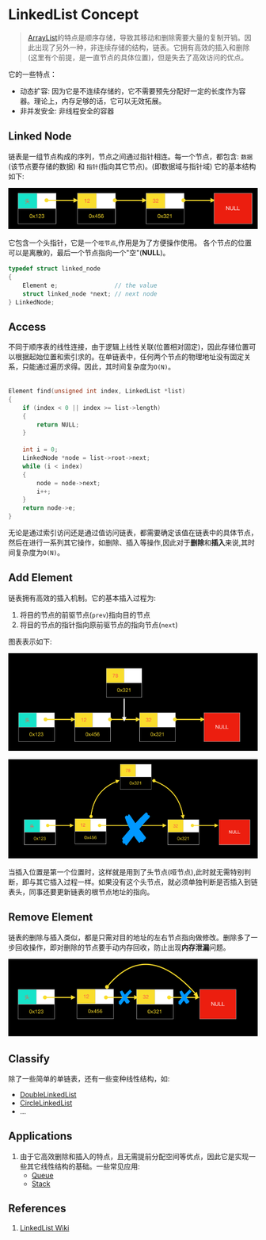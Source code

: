 # LinkedList Concept
> [ArrayList](./array_list.md)的特点是顺序存储，导致其移动和删除需要大量的复制开销。因此出现了另外一种，非连续存储的结构，链表。它拥有高效的插入和删除(这里有个前提，是一直节点的具体位置)，但是失去了高效访问的优点。


它的一些特点：
+ 动态扩容: 因为它是不连续存储的，它不需要预先分配好一定的长度作为容器。理论上，内存足够的话，它可以无效拓展。
+ 非并发安全: 非线程安全的容器


## Linked Node
链表是一组节点构成的序列，节点之间通过指针相连。每一个节点，都包含: `数据`(该节点要存储的数据) 和 `指针`(指向其它节点)。(即数据域与指针域)
它的基本结构如下:

![](https://raw.githubusercontent.com/hsjfans/git_resource/master/20190409172002.png)

它包含一个头指针，它是一个`哑节点`,作用是为了方便操作使用。
各个节点的位置可以是离散的，最后一个节点指向一个"空"(**NULL**)。

```c
typedef struct linked_node
{
    Element e;                // the value
    struct linked_node *next; // next node
} LinkedNode;

```

## Access

不同于顺序表的线性连接，由于逻辑上线性关联(位置相对固定)，因此存储位置可以根据起始位置和索引求的。在单链表中，任何两个节点的物理地址没有固定关系，只能通过遍历求得。因此，其时间复杂度为`O(N)`。

```c

Element find(unsigned int index, LinkedList *list)
{
    if (index < 0 || index >= list->length)
    {
        return NULL;
    }

    int i = 0;
    LinkedNode *node = list->root->next;
    while (i < index)
    {
        node = node->next;
        i++;
    }
    return node->e;
}

```
无论是通过索引访问还是通过值访问链表，都需要确定该值在链表中的具体节点，然后在进行一系列其它操作，如删除、插入等操作,因此对于**删除**和**插入**来说,其时间复杂度为`O(N)`。

## Add Element
链表拥有高效的插入机制。它的基本插入过程为:
1. 将目的节点的前驱节点(`prev`)指向目的节点
2. 将目的节点的指针指向原前驱节点的指向节点(`next`)

图表表示如下:

![](https://raw.githubusercontent.com/hsjfans/git_resource/master/20190410100241.png)

![](https://raw.githubusercontent.com/hsjfans/git_resource/master/20190410100937.png)

当插入位置是第一个位置时，这样就是用到了头节点(哑节点),此时就无需特别判断，即与其它插入过程一样。如果没有这个头节点，就必须单独判断是否插入到链表头，同事还要更新链表的根节点地址的指向。

## Remove Element

链表的删除与插入类似，都是只需对目的地址的左右节点指向做修改。删除多了一步回收操作，即对删除的节点要手动内存回收，防止出现**内存泄漏**问题。

![](https://raw.githubusercontent.com/hsjfans/git_resource/master/20190410102208.png)





## Classify
除了一些简单的单链表，还有一些变种线性结构，如:

+ [DoubleLinkedList](./double_linked_list.md)
+ [CircleLinkedList](./circle_linked_list)
+ ...



## Applications

1. 由于它高效删除和插入的特点，且无需提前分配空间等优点，因此它是实现一些其它线性结构的基础。一些常见应用:
   - [Queue](./queue.md)
   - [Stack](./stack.md)






## References
1. [LinkedList Wiki](https://en.wikipedia.org/wiki/Linked_list)

